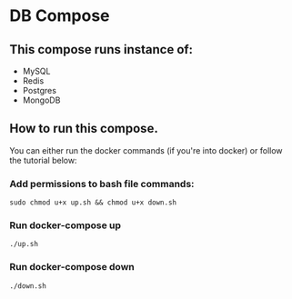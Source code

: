 # DB Compose
## This compose runs instance of:

- MySQL
- Redis
- Postgres
- MongoDB

## How to run this compose.
You can either run the docker commands (if you're into docker) or follow the tutorial below:

### Add permissions to bash file commands:

```
sudo chmod u+x up.sh && chmod u+x down.sh
```

### Run docker-compose up

```
./up.sh
```

### Run docker-compose down

```
./down.sh
```
